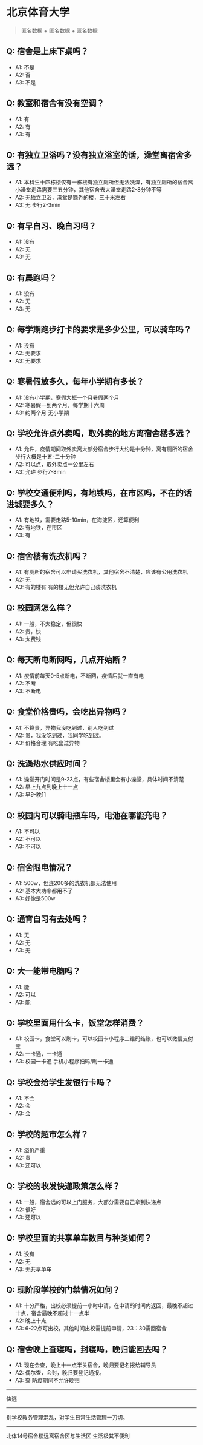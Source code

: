 # 北京体育大学
> 匿名数据 + 匿名数据 + 匿名数据
## Q: 宿舍是上床下桌吗？
- A1: 不是
- A2: 否
- A3: 不是
## Q: 教室和宿舍有没有空调？
- A1: 有
- A2: 有
- A3: 有
## Q: 有独立卫浴吗？没有独立浴室的话，澡堂离宿舍多远？
- A1: 本科生十四栋楼仅有一栋楼有独立厕所但无法洗澡，有独立厕所的宿舍离小澡堂走路需要三五分钟，其他宿舍去大澡堂走路2-8分钟不等
- A2: 无独立卫浴，澡堂是额外的楼，三十米左右
- A3: 无 步行2-3min
## Q: 有早自习、晚自习吗？
- A1: 没有
- A2: 无
- A3: 无
## Q: 有晨跑吗？
- A1: 没有
- A2: 无
- A3: 无
## Q: 每学期跑步打卡的要求是多少公里，可以骑车吗？
- A1: 没有
- A2: 无要求
- A3: 无要求
## Q: 寒暑假放多久，每年小学期有多长？
- A1: 没有小学期，寒假大概一个月暑假两个月
- A2: 寒暑假一到两个月，每学期十六周
- A3: 约两个月 无小学期
## Q: 学校允许点外卖吗，取外卖的地方离宿舍楼多远？
- A1: 允许，疫情期间取外卖离大部分宿舍步行大约是十分钟，离有厕所的宿舍步行大概是十五-二十分钟
- A2: 可以点，取外卖点一公里左右
- A3: 允许 步行7-8min
## Q: 学校交通便利吗，有地铁吗，在市区吗，不在的话进城要多久？
- A1: 有地铁，需要走路5-10min，在海淀区，还算便利
- A2: 有地铁，在市区
- A3: 有
## Q: 宿舍楼有洗衣机吗？
- A1: 有厕所的宿舍可以申请买洗衣机，其他宿舍不清楚，应该有公用洗衣机
- A2: 无
- A3: 有的楼有 有的楼无但允许自己装洗衣机
## Q: 校园网怎么样？
- A1: 一般，不太稳定，但很快
- A2: 贵，快
- A3: 太费钱
## Q: 每天断电断网吗，几点开始断？
- A1: 疫情前每天0-5点断电，不断网，疫情后就一直有电
- A2: 不断
- A3: 不断电
## Q: 食堂价格贵吗，会吃出异物吗？
- A1: 不算贵，异物我没吃到过，别人吃到过
- A2: 贵，我没吃到过，我同学吃到过。
- A3: 价格合理 有吃出过异物
## Q: 洗澡热水供应时间？
- A1: 澡堂开门时间是9-23点，有些宿舍楼里会有小澡堂，具体时间不清楚
- A2: 早上九点到晚上十一点
- A3: 早9-晚11
## Q: 校园内可以骑电瓶车吗，电池在哪能充电？
- A1: 不可以
- A2: 不可以
- A3: 不可以
## Q: 宿舍限电情况？
- A1: 500w，但连200多的洗衣机都无法使用
- A2: 基本大功率都用不了
- A3: 好像是500w
## Q: 通宵自习有去处吗？
- A1: 无
- A2: 无
- A3: 无
## Q: 大一能带电脑吗？
- A1: 能
- A2: 可以
- A3: 能
## Q: 学校里面用什么卡，饭堂怎样消费？
- A1: 校园卡，食堂可以刷卡，可以校园卡小程序二维码结账，也可以微信支付宝
- A2: 一卡通，一卡通
- A3: 校园一卡通 手机小程序扫码/刷一卡通
## Q: 学校会给学生发银行卡吗？
- A1: 不会
- A2: 会
- A3: 会
## Q: 学校的超市怎么样？
- A1: 溢价严重
- A2: 贵
- A3: 还可以
## Q: 学校的收发快递政策怎么样？
- A1: 一般，宿舍远的可以上门服务，大部分需要自己拿到快递点
- A2: 很好
- A3: 还可以
## Q: 学校里面的共享单车数目与种类如何？
- A1: 没有
- A2: 无
- A3: 无共享单车
## Q: 现阶段学校的门禁情况如何？
- A1: 十分严格，出校必须提前一小时申请，在申请的时间内返回，最晚不超过十点，宿舍最晚不超过十一点半
- A2: 晚上十点
- A3: 6-22点可出校，其他时间出校需提前申请，23：30需回宿舍
## Q: 宿舍晚上查寝吗，封寝吗，晚归能回去吗？
- A1: 现在会查，晚上十一点半关宿舍，晚归要记名报给辅导员
- A2: 偶尔查，会封，晚归要登记通报。
- A3: 查 防疫期间不允许晚归
***
快逃
***
别学校教务管理混乱，对学生日常生活管理一刀切。
***
北体14号宿舍楼远离宿舍区与生活区 生活极其不便利